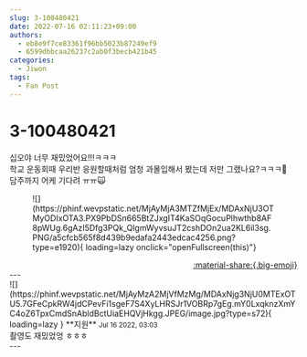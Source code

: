 ```yaml
---
slug: 3-100480421
date: 2022-07-16 02:11:23+09:00
authors:
  - eb8e9f7ce83361f96bb5023b87249ef9
  - 6599dbbcaa26237c2ab0f3becb421b45
categories:
  - Jiwon
tags:
  - Fan Post
---
```


# 3-100480421

<div class="post-container" markdown="1">
<div class="content-container md-sidebar__scrollwrap" markdown="1">

십오야 너무 재밌었어요!!!ㅋㅋㅋ<br>학교 운동회때 우리반 응원할때처럼 엄청 과몰입해서 봤는데 저만 그랬나요?ㅋㅋㅋ🤣<br>담주까지 어케 기다려 ㅠㅠ🙀
<figure markdown="1">
![](https://phinf.wevpstatic.net/MjAyMjA3MTZfMjEx/MDAxNjU3OTMyODIxOTA3.PX9PbDSn665BtZJxgIT4KaSOqGocuPlhwthb8AF8pWUg.6gAzI5Dfg3PQk_QlgmWyvsuJT2cshDOn2ua2KL6il3sg.PNG/a5cfcb565f8d439b9edafa2443edcac4256.png?type=e1920){ loading=lazy onclick="openFullscreen(this)"}
</figure>


</div>
</div>

<div style="text-align: right;" markdown="1">
<a href="https://weverse.io/fromis9/fanpost/3-100480421" style="text-align: right;">:material-share:{.big-emoji}</a>
</div>
---

<div class="comments-container md-sidebar__scrollwrap" markdown="1">
<div class="comment" markdown="1">
<div class='id-container' markdown="1">
![](https://phinf.wevpstatic.net/MjAyMzA2MjVfMzMg/MDAxNjg3NjU0MTExOTU5.7GFeCpkRW4jdCPevFi1sgeF7S4XyLHRSJr1VOBRp7gEg.mY0LxqknzXmYC4oZ6TpxCmdSnAbldBctUiaEHQVjHkgg.JPEG/image.jpg?type=s72){ loading=lazy }
**<span class="artist">지원</span>** <small>Jul 16 2022, 03:03</small><br>
</div>
<div class='comment-body' markdown="1">
촬영도 재밌었엉 ㅎㅎㅎ 
</div>
</div>
</div>
---
